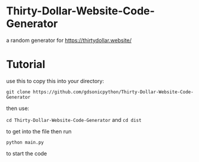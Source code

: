 # Thirty-Dollar-Website-Code-Generator
a random generator for https://thirtydollar.website/

# Tutorial
use this to copy this into your directory:

```git clone https://github.com/gdsonicpython/Thirty-Dollar-Website-Code-Generator```

then use:

```cd Thirty-Dollar-Website-Code-Generator```
and
```cd dist```

to get into the file
then run

```python main.py```

to start the code

